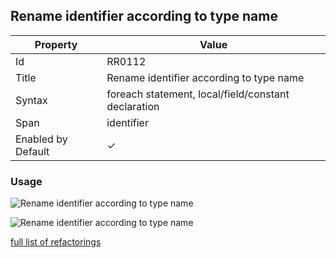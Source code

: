 ## Rename identifier according to type name

| Property           | Value                                               |
| ------------------ | --------------------------------------------------- |
| Id                 | RR0112                                              |
| Title              | Rename identifier according to type name            |
| Syntax             | foreach statement, local/field/constant declaration |
| Span               | identifier                                          |
| Enabled by Default | &#x2713;                                            |

### Usage

![Rename identifier according to type name](../../images/refactorings/RenameForEachIdentifierAccordingToTypeName.png)

![Rename identifier according to type name](../../images/refactorings/RenameFieldIdentifierAccordingToTypeName.png)

[full list of refactorings](Refactorings.md)